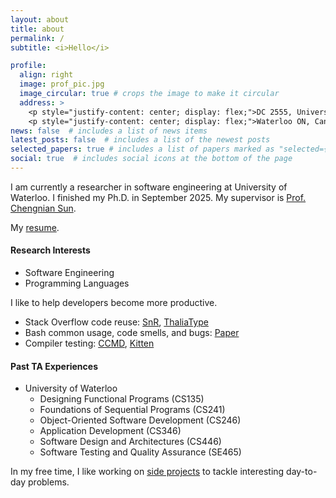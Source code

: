 ```yaml
---
layout: about
title: about
permalink: /
subtitle: <i>Hello</i>

profile:
  align: right
  image: prof_pic.jpg
  image_circular: true # crops the image to make it circular
  address: >
    <p style="justify-content: center; display: flex;">DC 2555, University of Waterloo</p>
    <p style="justify-content: center; display: flex;">Waterloo ON, Canada</p>
news: false  # includes a list of news items
latest_posts: false  # includes a list of the newest posts
selected_papers: true # includes a list of papers marked as "selected={true}"
social: true  # includes social icons at the bottom of the page
---
```


I am currently a researcher in software engineering at University of Waterloo.
I finished my Ph.D. in September 2025.
My supervisor is <a href="https://cs.uwaterloo.ca/~cnsun/public/">Prof. Chengnian Sun</a>.

My <a href="assets/pdf/Resume.pdf">resume</a>.

#### Research Interests
- Software Engineering
- Programming Languages

I like to help developers become more productive.

- Stack Overflow code reuse: [SnR](publications/#10.1145/3510003.3510061), [ThaliaType](https://github.com/uw-pluverse/thalia-type)
- Bash common usage, code smells, and bugs: [Paper](publications/#10.1145/3517193)
- Compiler testing: [CCMD](publications/#), [Kitten](publications/#10.24963/ijcai.2023/542)

#### Past TA Experiences
- University of Waterloo
  - Designing Functional Programs (CS135)
  - Foundations of Sequential Programs (CS241)
  - Object-Oriented Software Development (CS246)
  - Application Development (CS346)
  - Software Design and Architectures (CS446)
  - Software Testing and Quality Assurance (SE465)

In my free time, I like working on <a href="projects" >side projects</a> to tackle interesting day-to-day problems.